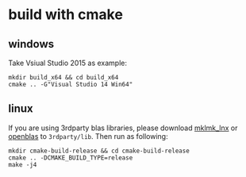 # build with cmake

## windows

Take Vsiual Studio 2015 as example:

```shell
mkdir build_x64 && cd build_x64
cmake .. -G"Visual Studio 14 Win64"
```

## linux

If you are using 3rdparty blas libraries, please download [mklmk_lnx](https://github.com/intel/mkl-dnn/releases/download/v0.17.2/mklml_lnx_2019.0.1.20181227.tgz) or [openblas](https://www.openblas.net/) to `3rdparty/lib`. Then run as following:

```shell
mkdir cmake-build-release && cd cmake-build-release
cmake .. -DCMAKE_BUILD_TYPE=release
make -j4
```